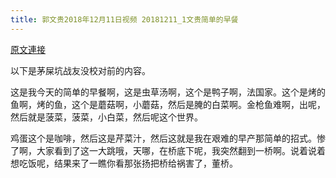 ```yaml
---
title: 郭文贵2018年12月11日视频 20181211_1文贵简单的早餐
---
```


[原文連接](https://gnews.org/ThreadView/53478564)

以下是茅屎坑战友没校对前的内容。

  这是我今天的简单的早餐啊，这是虫草汤啊，这个是鸭子啊，法国家。这个是烤的鱼啊，烤的鱼，这个是蘑菇啊，小蘑菇，然后是腌的白菜啊。金枪鱼难啊，出呢，然后就是菠菜，菠菜，小白菜，然后呢这个世界。

  鸡蛋这个是咖啡，然后这是芹菜汁，然后这就是我在艰难的早产那简单的招式。惨了啊，大家看到了这一大跳哦，天哪，在桥底下呢，我突然翻到一桥啊。说着说着想吃饭呢，结果来了一瞧你看那张扬把桥给祸害了，董桥。
